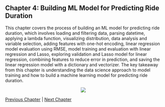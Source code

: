 ## Chapter 4: Building ML Model for Predicting Ride Duration

This chapter covers the process of building an ML model for predicting ride duration, which involves loading and filtering data, parsing datetime, applying a lambda function, visualizing distribution, data analysis and variable selection, adding features with one-hot encoding, linear regression model evaluation using RMSE, model training and evaluation with linear regression and Lasso, exploring validation and Lasso model for linear regression, combining features to reduce error in prediction, and saving the linear regression model with a dictionary and vectorizer. The key takeaway from this chapter is understanding the data science approach to model training and how to build a machine learning model for predicting ride duration.


<div align="center">
    <img src="https://showme.redstarplugin.com/s/LnQTZzp3" />
</div>

[Previous Chapter](chapter-3.md) | [Next Chapter](chapter-5.md)
